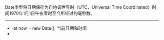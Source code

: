 Date类型将日期保存为自协调世界时（UTC，Universal Time Coordinated）时间1970年1月1日午夜零时至今所经过的毫秒数。

------

- let now = new Date();  当前日期和时间
- 